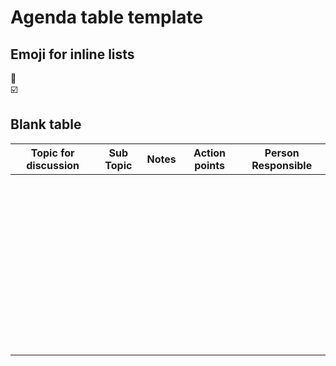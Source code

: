 # Agenda table template

## Emoji for inline lists

:black_square_button:<br>:ballot_box_with_check:

## Blank table

**Topic for discussion** | **Sub Topic** | **Notes** | **Action points** | **Person Responsible** | 
-- | -- | -- | -- | --
 | | | | |
 | | | | |
 | | | | |
 | | | | |
 | | | | |
 | | | | |
 | | | | |    
 | | | | |
 | | | | |
 | | | | |
 | | | | |
 | | | | |
 | | | | |
 | | | | |
 | | | | |    
 | | | | |
 | | | | |
 | | | | |
 | | | | |
 | | | | |
 | | | | |
 | | | | |
 | | | | |    
 | | | | |
 | | | | |
 | | | | |
 | | | | |
 | | | | |
 | | | | |
 | | | | |
 | | | | |    
 | | | | |
 | | | | |
 | | | | |
 | | | | |
 | | | | |
 | | | | |
 | | | | |
 | | | | |    
 | | | | |
 | | | | |
 | | | | |
 | | | | |
 | | | | |
 | | | | |
 | | | | |
 | | | | |    
 | | | | |
